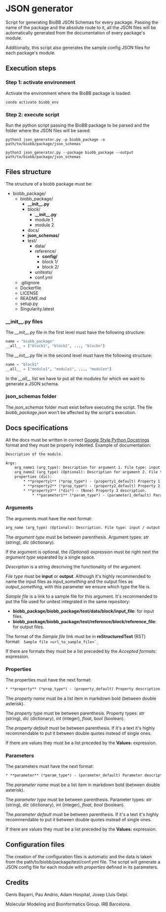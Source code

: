 # JSON generator

Script for generating BioBB JSON Schemas for every package. Passing the name of the package and the absolute route to it, all the JSON files will be automatically generated from the documentation of every package's module.

Additionally, this script also generates the sample config JSON files for each package's module.

## Execution steps

### Step 1: activate environment

Activate the environment where the BioBB package is loaded:

```Shell
conda activate biobb_env
```

### Step 2: execute script

Run the python script passing the BioBB package to be parsed and the folder where the JSON files will be saved:

```Shell
python3 json_generator.py -p biobb_package -o path/to/biobb/package/json_schemas
```

```Shell
python3 json_generator.py --package biobb_package --output path/to/biobb/package/json_schemas
```

## Files structure

The structure of a biobb package must be:

* biobb_package/
	* biobb_package/
		* **\_\_init\_\_.py**
		* block/
			* **\_\_init\_\_.py**
			* module 1
			* module 2
		* docs/
		* **json_schemas/**
		* test/
			* data/
			* reference/
				* **config/**
				* block 1/
				* block 2/
			* unitests/
			* conf.yml
	* .gitignore
	* Dockerfile
	* LICENSE
	* README.md
	* setup.py
	* Singularity.latest

### \_\_init\_\_.py files

The *\_\_init\_\_.py* file in the first level must have the following structure:

```Python
name = "biobb_package"
__all__ = ["block1", "block2", ..., "blockn"]
```

The *\_\_init\_\_.py* file in the second level must have the following structure:

```Python
name = "block1"
__all__ = ["module1", "module2", ..., "modulen"]
```

In the *\_\_all\_\_* list we have to put all the modules for which we want to generate a JSON schema.

### json_schemas folder

The *json_schemas* folder must exist before executing the script. The file *biobb_package.json* won't be affected by the script's execution.

## Docs specifications

All the docs must be written in correct [Google Style Python Docstrings](https://sphinxcontrib-napoleon.readthedocs.io/en/latest/example_google.html) format and they must be properly indented. Example of documentation:

```rst
Description of the module.

Args:
    arg_name1 (arg_type): Description for argument 1. File type: input / output. `Sample file <url_to_sample_file1>`_. Accepted formats: format1, format2, format3. 
    arg_name2 (arg_type) (Optional): Description for argument 2. File type: input / output. `Sample file <url_to_sample_file2>`_. Accepted formats: format1, format2.
    properties (dic):
        * **property1** (*prop_type*) - (property1_default) Property 1 description.
        * **property2** (*prop_type*) - (property2_default) Property 2 description. Values: value1, value2, value3.
        * **property3** (*dic*) - (None) Property 3 description.
            * **parameter1** (*param_type*) - (parameter1_default) Parameter 1 description. Values: value1, value2, value3.
```

### Arguments

The arguments must have the next format:

```rst
arg_name (arg_type) (Optional): Description. File type: input / output. `Sample file <url_to_sample_file1>`_. Accepted formats: format1, format2, format3.
```

The *argument type* must be between parenthesis. Argument types: *str* (string), *dic* (dictionary).

If the argument is optional, the *(Optional)* expression must be right next the *argument type* separated by a single space.

*Description* is a string descriving the functionality of the argument.

*File type* must be **input** or **output**. Although it's highly recommended to name the input files as *input_something* and the output files as *output_something*, with this parameter we ensure which type the file is.

*Sample file* is a link to a sample file for this argument. It's recommended to put the file used for unitest integrated in the same repository:

* **biobb_package/biobb_package/test/data/block/input_file**: for input files.
* **biobb_package/biobb_package/test/reference/block/reference_file**: for output files.

The format of the *Sample file* link must be in **reStructuredText** (RST) format: `` Sample file <url_to_sample_file>`_``

If there are formats they must be a list preceded by the *Accepted formats:* expression.

### Properties

The properties must have the next format:

```rst
* **property** (*prop_type*) - (property_default) Property description. Values: value1, value2, value3.
```

The *property name* must be a list item in markdown bold (between double asterisk).

The *property type* must be between parenthesis. Property types: *str* (string), *dic* (dictionary), *int* (integer), *float*, *bool* (boolean).

The *property default* must be between parenthesis. If it's a text it's highly recommendable to put it between double quotes instead of single ones.

If there are values they must be a list preceded by the **Values:** expression.

### Parameters

The parameters must have the next format:

```rst
* **parameter** (*param_type*) - (parameter_default) Parameter description. Values: value1, value2, value3.
```

The *parameter name* must be a list item in markdown bold (between double asterisk).

The *parameter type* must be between parenthesis. Parameter types: *str* (string), *dic* (dictionary), *int* (integer), *float*, *bool* (boolean).

The *parameter default* must be between parenthesis. If it's a text it's highly recommendable to put it between double quotes instead of single ones.

If there are values they must be a list preceded by the **Values:** expression.

## Configuration files

The creation of the configuration files is automatic and the data is taken from the path/to/biobb/package/test/conf.yml file. The script will generate a JSON config file for each module with *properties* defined in its parameters.

## Credits

Genís Bayarri, Pau Andrio, Adam Hospital, Josep Lluis Gelpí.

Molecular Modeling and Bioinformatics Group. IRB Barcelona.